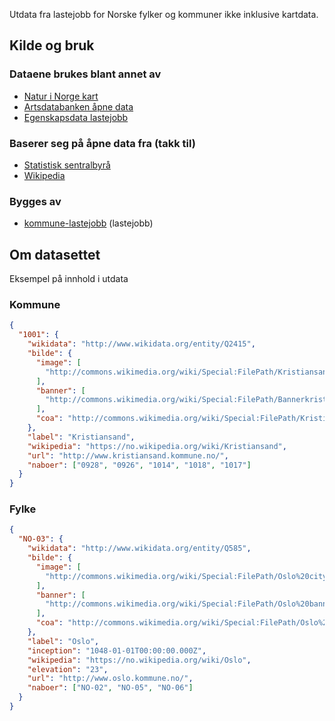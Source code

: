 Utdata fra lastejobb for Norske fylker og kommuner ikke inklusive kartdata.

## Kilde og bruk
### Dataene brukes blant annet av

* [Natur i Norge kart](https://github.com/Artsdatabanken/nin-kart-frontend)
* [Artsdatabanken åpne data](https://data.artsdatabanken.no/)
* [Egenskapsdata lastejobb](https://github.com/Artsdatabanken/nin-egenskapsdata-lastejobb-kverna)

### Baserer seg på åpne data fra (takk til)

* [Statistisk sentralbyrå](https://ssb.no)
* [Wikipedia](https://no.wikipedia.org)

### Bygges av

* [kommune-lastejobb](https://github.com/Artsdatabanken/kommune-lastejobb) (lastejobb)

## Om datasettet

Eksempel på innhold i utdata

### Kommune
```json
{
  "1001": {
    "wikidata": "http://www.wikidata.org/entity/Q2415",
    "bilde": {
      "image": [
        "http://commons.wikimedia.org/wiki/Special:FilePath/Kristiansand%2C%20Norway.jpg"
      ],
      "banner": [
        "http://commons.wikimedia.org/wiki/Special:FilePath/Bannerkristiansand.JPG"
      ],
      "coa": "http://commons.wikimedia.org/wiki/Special:FilePath/Kristiansand%20komm.svg"
    },
    "label": "Kristiansand",
    "wikipedia": "https://no.wikipedia.org/wiki/Kristiansand",
    "url": "http://www.kristiansand.kommune.no/",
    "naboer": ["0928", "0926", "1014", "1018", "1017"]
  }
}
```

### Fylke

```json
{
  "NO-03": {
    "wikidata": "http://www.wikidata.org/entity/Q585",
    "bilde": {
      "image": [
        "http://commons.wikimedia.org/wiki/Special:FilePath/Oslo%20city%20in%2010%20images.jpg"
      ],
      "banner": [
        "http://commons.wikimedia.org/wiki/Special:FilePath/Oslo%20banner%20Akershus%20castle.jpg"
      ],
      "coa": "http://commons.wikimedia.org/wiki/Special:FilePath/Oslo%20komm.svg"
    },
    "label": "Oslo",
    "inception": "1048-01-01T00:00:00.000Z",
    "wikipedia": "https://no.wikipedia.org/wiki/Oslo",
    "elevation": "23",
    "url": "http://www.oslo.kommune.no/",
    "naboer": ["NO-02", "NO-05", "NO-06"]
  }
}
```


